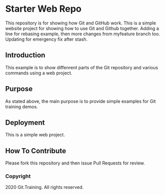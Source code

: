 # Starter Web Repo

This repository is for showing how Git and GitHub work.
This is a simple website project for showing how to use Git and Github together.
Adding a line for rebasing example, then more changes from myfeature branch too.
Updating for emergency fix after stash.

## Introduction

This example is to show diffenrent parts of the Git repository and various commands
using a web project.

## Purpose

As stated above, the main purpose is to provide simple examples for Git training demos.

## Deployment

This is a simple web project.

## How To Contribute

Please fork this repository and then issue Pull Requests for review.

### Copyright

2020 Git.Training. All rights reserved.
